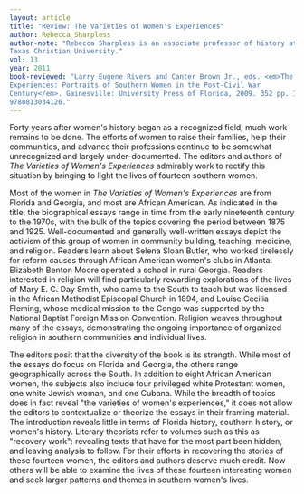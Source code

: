 ```yaml
---
layout: article
title: "Review: The Varieties of Women's Experiences"
author: Rebecca Sharpless
author-note: "Rebecca Sharpless is an associate professor of history at
Texas Christian University."
vol: 13
year: 2011
book-reviewed: "Larry Eugene Rivers and Canter Brown Jr., eds. <em>The Varieties of Women's
Experiences: Portraits of Southern Women in the Post-Civil War
Century</em>. Gainesville: University Press of Florida, 2009. 352 pp. ISBN
9780813034126."
---
```


Forty years after women's history began as a recognized field, much work
remains to be done. The efforts of women to raise their families, help
their communities, and advance their professions continue to be somewhat
unrecognized and largely under-documented. The editors and authors of
*The Varieties of Women's Experiences* admirably work to rectify this
situation by bringing to light the lives of fourteen southern women.

Most of the women in *The Varieties of Women's Experiences* are from
Florida and Georgia, and most are African American. As indicated in the
title, the biographical essays range in time from the early nineteenth
century to the 1970s, with the bulk of the topics covering the period
between 1875 and 1925. Well-documented and generally well-written essays
depict the activism of this group of women in community building,
teaching, medicine, and religion. Readers learn about Selena Sloan
Butler, who worked tirelessly for reform causes through African American
women's clubs in Atlanta. Elizabeth Benton Moore operated a school in
rural Georgia. Readers interested in religion will find particularly
rewarding explorations of the lives of Mary E. C. Day Smith, who came to
the South to teach but was licensed in the African Methodist Episcopal
Church in 1894, and Louise Cecilia Fleming, whose medical mission to the
Congo was supported by the National Baptist Foreign Mission Convention.
Religion weaves throughout many of the essays, demonstrating the ongoing
importance of organized religion in southern communities and individual
lives.

The editors posit that the diversity of the book is its strength. While
most of the essays do focus on Florida and Georgia, the others range
geographically across the South. In addition to eight African American
women, the subjects also include four privileged white Protestant women,
one white Jewish woman, and one Cubana. While the breadth of topics does
in fact reveal "the varieties of women's experiences," it does not allow
the editors to contextualize or theorize the essays in their framing
material. The introduction reveals little in terms of Florida history,
southern history, or women's history. Literary theorists refer to
volumes such as this as "recovery work": revealing texts that have for
the most part been hidden, and leaving analysis to follow. For their
efforts in recovering the stories of these fourteen women, the editors
and authors deserve much credit. Now others will be able to examine the
lives of these fourteen interesting women and seek larger patterns and
themes in southern women's lives.
